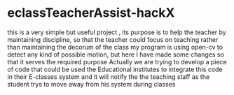 # eclassTeacherAssist-hackX
this is a very simple but useful project , its purpose is to help the teacher by maintaining discipline, so that the teacher could focus on teaching rather than maintaining the decorum of the class
my program is using open-cv to detect any kind of possible motion, but here I have made some changes so that it serves the required purpose
Actually we are trying to develop a piece of code that could be used the Educational institutes to integrate this code in their E-classes system and it will notify the the teaching staff as the student trys to move away from his system during classes
